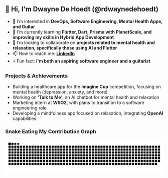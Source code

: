 ## 👋 Hi, I'm Dwayne De Hoedt (@rdwaynedehoedt)

- 👀 I’m interested in **DevOps, Software Engineering, Mental Health Apps, and Guitar**
- 🌱 I’m currently learning **Flutter, Dart, Prisma with PlanetScale, and improving my skills in Hybrid App Development**
- 💞️ I’m looking to collaborate on **projects related to mental health and relaxation, specifically those using AI and Flutter**
- 📫 How to reach me: **[LinkedIn](https://www.linkedin.com/in/rdwaynedehoedt)**
- ⚡ Fun fact: **I'm both an aspiring software engineer and a guitarist**

### Projects & Achievements
- Building a healthcare app for the **Imagine Cup** competition, focusing on mental health (depression, anxiety, and more)
- Working on **'Talk to Me'**, an AI chatbot for mental health and relaxation
- Marketing intern at **WSO2**, with plans to transition to a software engineering role
- Developing a mindfulness app focused on relaxation, integrating **OpenAI** capabilities

### Snake Eating My Contribution Graph
<p align="center">
  <img src="https://github.com/Platane/snk/raw/output/github-contribution-grid-snake.svg" alt="GitHub Snake animation" style="max-width: 100%; height: auto; border: none;"/>
</p>
<!---
rdwaynedehoedt/rdwaynedehoedt is a ✨ special ✨ repository because its `README.md` (this file) appears on your GitHub profile.
You can click the Preview link to take a look at your changes.
--->
